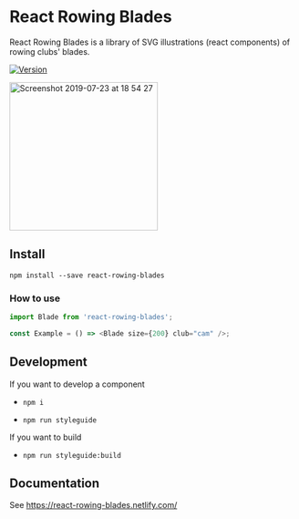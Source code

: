 # React Rowing Blades

React Rowing Blades is a library of SVG illustrations (react components) of rowing clubs' blades.

[![Version](https://img.shields.io/npm/v/react-rowing-blades.svg?style=flat-square)](https://www.npmjs.com/package/react-rowing-blades)

<img width="260" alt="Screenshot 2019-07-23 at 18 54 27" src="https://user-images.githubusercontent.com/981531/61735190-56c75f00-ad7b-11e9-8d40-453e5a83e366.png">

## Install

`npm install --save react-rowing-blades`

### How to use

```javascript
import Blade from 'react-rowing-blades';

const Example = () => <Blade size={200} club="cam" />;
```

## Development

If you want to develop a component

- `npm i`

- `npm run styleguide`

If you want to build

- `npm run styleguide:build`

## Documentation

See https://react-rowing-blades.netlify.com/
